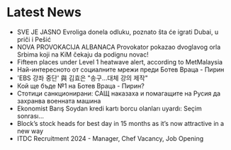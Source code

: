 # Latest News
-  SVE JE JASNO Evroliga donela odluku, poznato šta će igrati Dubai, u priči i Pešić
-  NOVA PROVOKACIJA ALBANACA Provokator pokazao dvoglavog orla Srbima koji na KiM čekaju da podignu novac!
-  Fifteen places under Level 1 heatwave alert, according to MetMalaysia
-  Най-интересното от социалните мрежи преди Ботев Враца - Пирин
-  'EBS 강좌 중단' 與 김효은 "송구…대체 강의 제작"
-  Кой ще бъде №1 на Ботев Враца - Пирин?
-  Стотици санкционирани: САЩ наказаха и помагащите на Русия да захранва военната машина
-  Ekonomist Barış Soydan kredi kartı borcu olanları uyardı: Seçim sonrası...
-  Block’s stock heads for best day in 15 months as it’s now attractive in a new way
-  ITDC Recruitment 2024 - Manager, Chef Vacancy, Job Opening

